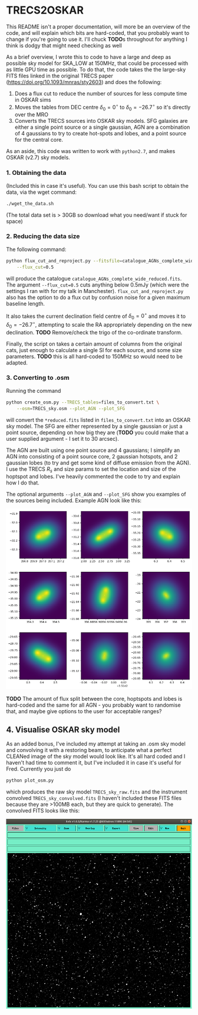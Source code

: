 # TRECS2OSKAR
This README isn't a proper documentation, will more be an overview of the code, and will explain which bits are hard-coded, that you probably want to change if you're going to use it. I'll chuck **TODO**s throughout for anything I think is dodgy that might need checking as well

As a brief overview, I wrote this to code to have a large and deep as possible sky model for SKA_LOW at 150MHz, that could be processed with as little GPU time as possible. To do that, the code takes the the large-sky FITS files linked in the original TRECS paper (https://doi.org/10.1093/mnras/sty2603) and does the following:
1. Does a flux cut to reduce the number of sources for less compute time in OSKAR sims
2. Moves the tables from DEC centre $\delta_0=0^\circ$ to $\delta_0=-26.7^\circ$ so it's directly over the MRO
3. Converts the TRECS sources into OSKAR sky models. SFG galaxies are either a single point source or a single gaussian, AGN are a combination of 4 gaussians to try to create hot-spots and lobes, and a point source for the central core.

As an aside, this code was written to work with `python2.7`, and makes OSKAR (v2.7) sky models.

### 1. Obtaining the data
(Included this in case it's useful). You can use this bash script to obtain the data, via the wget command:
```sh
./wget_the_data.sh
```
(The total data set is > 30GB so download what you need/want if stuck for space)

### 2. Reducing the data size
The following command:
```sh
python flux_cut_and_reproject.py --fitsfile=catalogue_AGNs_complete_wide.fits \
    --flux_cut=0.5
```
will produce the catalogue `catalogue_AGNs_complete_wide_reduced.fits`. The argument `--flux_cut=0.5` cuts anything below 0.5mJy (which were the settings I ran with for my talk in Manchester). `flux_cut_and_reproject.py` also has the option to do a flux cut by confusion noise for a given maximum baseline length.

It also takes the current declination field centre of $\delta_0=0^\circ$ and moves it to $\delta_0=-26.7^\circ$, attempting to scale the RA appropriately depending on the new declination. **TODO** Remove/check the trigo of the co-ordinate transform.

Finally, the script on takes a certain amount of columns from the original cats, just enough to calculate a single SI for each source, and some size parameters. **TODO** this is all hard-coded to 150MHz so would need to be adapted.

### 3. Converting to .osm
Running the command
```sh
python create_osm.py --TRECS_tables=files_to_convert.txt \
    --osm=TRECS_sky.osm --plot_AGN --plot_SFG
```
will convert the `*reduced.fits` listed in `files_to_convert.txt` into an OSKAR sky model. The SFG are either represented by a single gaussian or just a point source, depending on how big they are (**TODO** you could make that a user supplied argument - I set it to 30 arcsec).

The AGN are built using one point source and 4 gaussians; I simplify an AGN into consisting of a point source core, 2 gaussian hotspots, and 2 gaussian lobes (to try and get some kind of diffuse emission from the AGN). I use the TRECS $R_s$ and size params to set the location and size of the hoptspot and lobes. I've heavily commented the code to try and explain how I do that.

The optional arguments `--plot_AGN` and `--plot_SFG` show you examples of the sources being included. Example AGN look like this:

![](example_AGNs_in_osm.png)

**TODO** The amount of flux split between the core, hoptspots and lobes is hard-coded and the same for all AGN - you probably want to randomise that, and maybe give options to the user for acceptable ranges?

## 4. Visualise OSKAR sky model
As an added bonus, I've included my attempt at taking an .osm sky model and convolving it with a restoring beam, to anticipate what a perfect CLEANed image of the sky model would look like. It's all hard coded and I haven't had time to comment it, but I've included it in case it's useful for Fred. Currently you just do
```sh
python plot_osm.py
```
which produces the raw sky model `TRECS_sky_raw.fits` and the instrument convolved `TRECS_sky_convolved.fits` (I haven't included these FITS files because they are >100MB each, but they are quick to generate). The convolved FITS looks like this:

![](kvis_screenshot.png)
